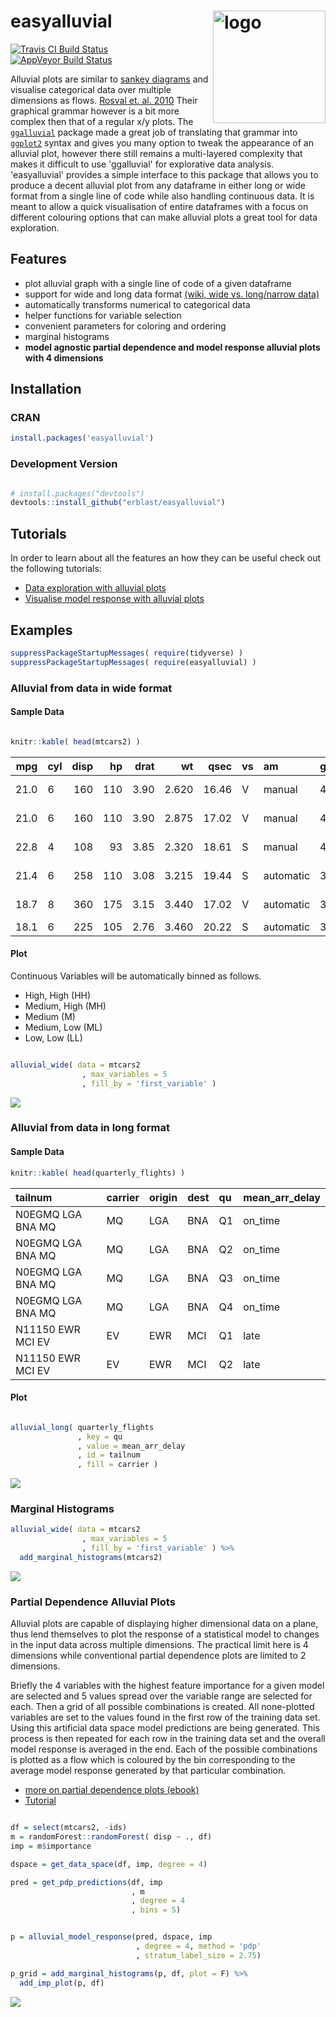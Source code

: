 
<!-- README.md is generated from README.Rmd. Please edit that file -->
easyalluvial <img src="https://www.datisticsblog.com/easyalluvial_logo_square.png" alt="logo" width="180" height="180" align = "right"/>
========================================================================================================================================

[![Travis CI Build Status](https://travis-ci.org/erblast/easyalluvial.svg?branch=master)](https://travis-ci.org/erblast/easyalluvial) [![AppVeyor Build Status](https://ci.appveyor.com/api/projects/status/github/erblast/easyalluvial?branch=master&svg=true)](https://ci.appveyor.com/project/erblast/easyalluvial) <!--
[![Coverage Status](https://img.shields.io/codecov/c/github/erblast/easyalluvial/master.svg)](https://codecov.io/github/erblast/easyalluvial?branch=master)
[![CRAN last release](https://www.r-pkg.org/badges/last-release/easyalluvial)](https://CRAN.R-project.org/package=easyalluvial)
[![CRAN total downloads](https://cranlogs.r-pkg.org/badges/grand-total/easyalluvial)](https://CRAN.R-project.org/package=easyalluvial)
-->

Alluvial plots are similar to [sankey diagrams](https://en.wikipedia.org/wiki/Sankey_diagram) and visualise categorical data over multiple dimensions as flows. [Rosval et. al. 2010](https://journals.plos.org/plosone/article?id=10.1371/journal.pone.0008694) Their graphical grammar however is a bit more complex then that of a regular x/y plots. The [`ggalluvial`](http://corybrunson.github.io/ggalluvial/) package made a great job of translating that grammar into [`ggplot2`](https://github.com/tidyverse/ggplot2) syntax and gives you many option to tweak the appearance of an alluvial plot, however there still remains a multi-layered complexity that makes it difficult to use 'ggalluvial' for explorative data analysis. 'easyalluvial' provides a simple interface to this package that allows you to produce a decent alluvial plot from any dataframe in either long or wide format from a single line of code while also handling continuous data. It is meant to allow a quick visualisation of entire dataframes with a focus on different colouring options that can make alluvial plots a great tool for data exploration.

Features
--------

-   plot alluvial graph with a single line of code of a given dataframe
-   support for wide and long data format [(wiki, wide vs. long/narrow data)](https://en.wikipedia.org/wiki/Wide_and_narrow_data)
-   automatically transforms numerical to categorical data
-   helper functions for variable selection
-   convenient parameters for coloring and ordering
-   marginal histograms
-   **model agnostic partial dependence and model response alluvial plots with 4 dimensions**

Installation
------------

### CRAN

``` r
install.packages('easyalluvial')
```

### Development Version

``` r

# install.packages("devtools")
devtools::install_github("erblast/easyalluvial")
```

Tutorials
---------

In order to learn about all the features an how they can be useful check out the following tutorials:

-   [Data exploration with alluvial plots](https://www.datisticsblog.com/2018/10/intro_easyalluvial/#features)
-   [Visualise model response with alluvial plots](https://www.datisticsblog.com/page/visualising-model-response-with-easyalluvial/)

Examples
--------

``` r
suppressPackageStartupMessages( require(tidyverse) )
suppressPackageStartupMessages( require(easyalluvial) )
```

### Alluvial from data in wide format

#### Sample Data

``` r

knitr::kable( head(mtcars2) )
```

|   mpg| cyl |  disp|   hp|  drat|     wt|   qsec| vs  | am        | gear | carb | ids               |
|-----:|:----|-----:|----:|-----:|------:|------:|:----|:----------|:-----|:-----|:------------------|
|  21.0| 6   |   160|  110|  3.90|  2.620|  16.46| V   | manual    | 4    | 4    | Mazda RX4         |
|  21.0| 6   |   160|  110|  3.90|  2.875|  17.02| V   | manual    | 4    | 4    | Mazda RX4 Wag     |
|  22.8| 4   |   108|   93|  3.85|  2.320|  18.61| S   | manual    | 4    | 1    | Datsun 710        |
|  21.4| 6   |   258|  110|  3.08|  3.215|  19.44| S   | automatic | 3    | 1    | Hornet 4 Drive    |
|  18.7| 8   |   360|  175|  3.15|  3.440|  17.02| V   | automatic | 3    | 2    | Hornet Sportabout |
|  18.1| 6   |   225|  105|  2.76|  3.460|  20.22| S   | automatic | 3    | 1    | Valiant           |

#### Plot

Continuous Variables will be automatically binned as follows.

-   High, High (HH)
-   Medium, High (MH)
-   Medium (M)
-   Medium, Low (ML)
-   Low, Low (LL)

``` r

alluvial_wide( data = mtcars2
                , max_variables = 5
                , fill_by = 'first_variable' )
```

![](man/figures/README-wide_plot-1.png)

### Alluvial from data in long format

#### Sample Data

``` r
knitr::kable( head(quarterly_flights) )
```

| tailnum           | carrier | origin | dest | qu  | mean\_arr\_delay |
|:------------------|:--------|:-------|:-----|:----|:-----------------|
| N0EGMQ LGA BNA MQ | MQ      | LGA    | BNA  | Q1  | on\_time         |
| N0EGMQ LGA BNA MQ | MQ      | LGA    | BNA  | Q2  | on\_time         |
| N0EGMQ LGA BNA MQ | MQ      | LGA    | BNA  | Q3  | on\_time         |
| N0EGMQ LGA BNA MQ | MQ      | LGA    | BNA  | Q4  | on\_time         |
| N11150 EWR MCI EV | EV      | EWR    | MCI  | Q1  | late             |
| N11150 EWR MCI EV | EV      | EWR    | MCI  | Q2  | late             |

#### Plot

``` r

alluvial_long( quarterly_flights
               , key = qu
               , value = mean_arr_delay
               , id = tailnum
               , fill = carrier )
```

![](man/figures/README-plot_long-1.png)

### Marginal Histograms

``` r
alluvial_wide( data = mtcars2
                , max_variables = 5
                , fill_by = 'first_variable' ) %>%
  add_marginal_histograms(mtcars2)
```

![](man/figures/README-unnamed-chunk-3-1.png)

### Partial Dependence Alluvial Plots

Alluvial plots are capable of displaying higher dimensional data on a plane, thus lend themselves to plot the response of a statistical model to changes in the input data across multiple dimensions. The practical limit here is 4 dimensions while conventional partial dependence plots are limited to 2 dimensions.

Briefly the 4 variables with the highest feature importance for a given model are selected and 5 values spread over the variable range are selected for each. Then a grid of all possible combinations is created. All none-plotted variables are set to the values found in the first row of the training data set. Using this artificial data space model predictions are being generated. This process is then repeated for each row in the training data set and the overall model response is averaged in the end. Each of the possible combinations is plotted as a flow which is coloured by the bin corresponding to the average model response generated by that particular combination.

-   [more on partial dependence plots (ebook)](https://christophm.github.io/interpretable-ml-book/)
-   [Tutorial](https://www.datisticsblog.com/page/visualising-model-response-with-easyalluvial/)

``` r

df = select(mtcars2, -ids)
m = randomForest::randomForest( disp ~ ., df)
imp = m$importance

dspace = get_data_space(df, imp, degree = 4)

pred = get_pdp_predictions(df, imp
                           , m
                           , degree = 4
                           , bins = 5)


p = alluvial_model_response(pred, dspace, imp
                            , degree = 4, method = 'pdp'
                            , stratum_label_size = 2.75)

p_grid = add_marginal_histograms(p, df, plot = F) %>%
  add_imp_plot(p, df)
```

![](man/figures/README-unnamed-chunk-4-1.png)
